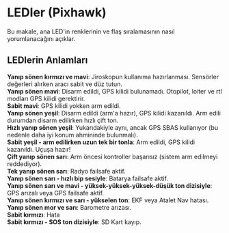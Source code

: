 # LEDler (Pixhawk)

Bu makale, ana LED'in renklerinin ve flaş sıralamasının nasıl yorumlanacağını açıklar.

## LEDlerin Anlamları

__Yanıp sönen kırmızı ve mavi__: Jiroskopun kullanıma hazırlanması. Sensörler değerleri alırken aracı sabit ve düz tutun.  
__Yanıp sönen mavi__: Disarm edildi, GPS kilidi bulunamadı. Otopilot, loiter ve rtl modları GPS kilidi gerektirir.  
__Sabit mavi__: GPS kilidi yokken arm edildi.  
__Yanıp sönen yeşil__: Disarm edildi (arm'a hazır), GPS kilidi kazanıldı. Arm edili durumdan disarm edilirken hızlı çift ton.  
__Hızlı yanıp sönen yeşil__: Yukarıdakiyle aynı, ancak GPS SBAS kullanıyor (bu nedenle daha iyi konum ahmininde bulunmalı).  
__Sabit yeşil - arm edilirken uzun tek bir tonla__: Arm edildi, GPS kilidi kazanıldı. Uçuşa hazır!  
__Çift yanıp sönen sarı__: Arm öncesi kontroller başarısız (sistem arm edilmeyi reddediyor).  
__Tek yanıp sönen sarı__: Radyo failsafe aktif.  
__Yanıp sönen sarı - hızlı bip sesiyle__: Batarya failsafe aktif.  
__Yanıp sönen sarı ve mavi - yüksek-yüksek-yüksek-düşük ton dizisiyle__:  GPS arızalı veya GPS failsafe aktif.  
__Yanıp sönen kırmızı ve sarı - yükselen ton__: EKF veya Atalet Nav hatası.  
__Yanıp sönen mor ve sarı__: Barometre arızası.  
__Sabit kırmızı__: Hata  
__Sabit kırmızı - SOS ton dizisiyle__: SD Kart kayıp.  
